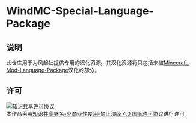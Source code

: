# WindMC-Special-Language-Package

## 说明

此仓库用于为风起社提供专用的汉化资源。其汉化资源将只包括未被[Minecraft-Mod-Language-Package](https://github.com/CFPAOrg/Minecraft-Mod-Language-Package)汉化的部分。

## 许可

<a rel="license" href="http://creativecommons.org/licenses/by-nc-nd/4.0/"><img alt="知识共享许可协议" style="border-width:0" src="https://i.creativecommons.org/l/by-nc-nd/4.0/88x31.png" /></a><br />本作品采用<a rel="license" href="http://creativecommons.org/licenses/by-nc-nd/4.0/">知识共享署名-非商业性使用-禁止演绎 4.0 国际许可协议</a>进行许可。

